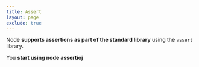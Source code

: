 ```yaml
---
title: Assert
layout: page
exclude: true
---
```


Node **supports assertions as part of the standard library** using the `assert` library. 

You **start using node assertioj**
<!--stackedit_data:
eyJoaXN0b3J5IjpbMTc2NTU4MTI5Nl19
-->